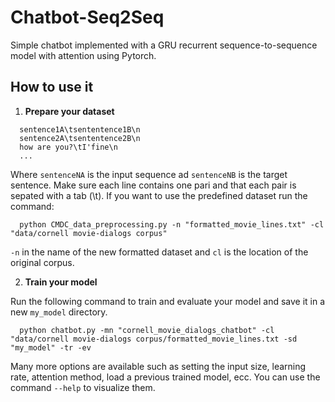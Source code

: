 # Chatbot-Seq2Seq

Simple chatbot implemented with a GRU recurrent sequence-to-sequence model with attention using Pytorch.

## How to use it

1) **Prepare your dataset**
```
  sentence1A\tsententence1B\n
  sentence2A\tsententence2B\n
  how are you?\tI'fine\n
  ...
```
Where `sentenceNA` is the input sequence ad `sentenceNB` is the target sentence. Make sure each line contains one pari and that each pair is sepated with a tab (\t).
If you want to use the predefined dataset run the command:
```
  python CMDC_data_preprocessing.py -n "formatted_movie_lines.txt" -cl "data/cornell movie-dialogs corpus"
```
`-n` in the name of the new formatted dataset and `cl` is the location of the original corpus.

2) **Train your model**

Run the following command to train and evaluate your model and save it in a new `my_model` directory.
```
  python chatbot.py -mn "cornell_movie_dialogs_chatbot" -cl "data/cornell movie-dialogs corpus/formatted_movie_lines.txt -sd "my_model" -tr -ev
```
Many more options are available such as setting the input size, learning rate, attention method, load a previous trained model, ecc. You can use the command `--help` to visualize them.

